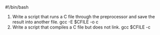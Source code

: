 #!/bin/bash
1. Write a script that runs a C file through the preprocessor and save the result into another file.
gcc -E $CFILE -o c
2. Write a script that compiles a C file but does not link.
gcc $CFILE -c
